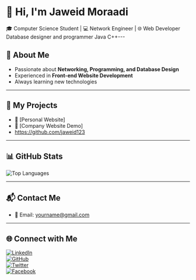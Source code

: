 
# 👋 Hi, I'm Jaweid Moraadi 

🎓 Computer Science Student | 💻 Network Engineer | 🌐 Web Developer
Database designer and programmer Java C++---

## 🚀 About Me
- Passionate about **Networking, Programming, and Database Design**  
- Experienced in **Front-end Website Development**  
- Always learning new technologies  

---

## 📂 My Projects
- 🔗 [Personal Website]
- 🔗 [Company Website Demo]
-   https://github.com/jaweid123

---

## 📊 GitHub Stats
![Top Languages](https://github-readme-stats.vercel.app/api/top-langs/?username=yourusername&layout=compact&theme=tokyonight)

---

## 📬 Contact Me
- 📧 Email: yourname@gmail.com  

---

## 🌐 Connect with Me
[![LinkedIn](https://img.shields.io/badge/LinkedIn-0077B5?style=for-the-badge&logo=linkedin&logoColor=white)](https://linkedin.com/in/yourprofile)  
[![GitHub](https://img.shields.io/badge/GitHub-100000?style=for-the-badge&logo=github&logoColor=white)](https://github.com/yourusername)  
[![Twitter](https://img.shields.io/badge/Twitter-1DA1F2?style=for-the-badge&logo=twitter&logoColor=white)](https://twitter.com/yourprofile)  
[![Facebook](https://img.shields.io/badge/Facebook-1877F2?style=for-the-badge&logo=facebook&logoColor=white)](https://facebook.com/yourprofile)
